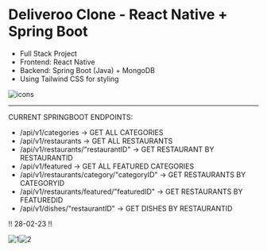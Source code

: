 # Deliveroo Clone - React Native + Spring Boot

- Full Stack Project
- Frontend: React Native
- Backend: Spring Boot (Java) + MongoDB
- Using Tailwind CSS for styling

![icons](https://user-images.githubusercontent.com/120139042/222002505-45ce269a-7a2e-4fa6-89d1-cced38a72d39.png)

---------------

CURRENT SPRINGBOOT ENDPOINTS:

- /api/v1/categories  ->  GET ALL CATEGORIES
- /api/v1/restaurants  ->  GET ALL RESTAURANTS
- /api/v1/restaurants/"restaurantID"  ->  GET RESTAURANT BY RESTAURANTID
- /api/v1/featured  ->  GET ALL FEATURED CATEGORIES
- /api/v1/restaurants/category/"categoryID"  ->  GET RESTAURANTS BY CATEGORYID
- /api/v1/restaurants/featured/"featuredID"  ->  GET RESTAURANTS BY FEATUREDID
- /api/v1/dishes/"restaurantID"  ->  GET DISHES BY RESTAURANTID


!! 28-02-23 !!

![1](https://user-images.githubusercontent.com/120139042/221999275-16d1675c-78f3-467b-86be-fa7eac934482.png)![2](https://user-images.githubusercontent.com/120139042/221999297-01545ea5-e80e-4e1c-abbf-2b84471216a8.png)

